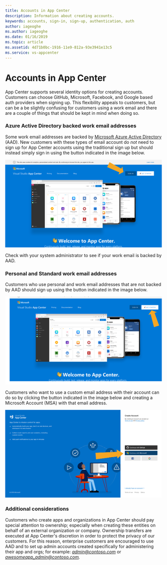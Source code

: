 ```yaml
---
title: Accounts in App Center
description: Information about creating accounts.
keywords: accounts, sign-in, sign-up, authentication, auth
author: iageoghe
ms.author: iageoghe
ms.date: 01/16/2019
ms.topic: article
ms.assetid: 4d71b0bc-1916-11e9-812a-93e3941e13c5
ms.service: vs-appcenter
---
```


# Accounts in App Center

App Center supports several identity options for creating accounts. Customers can choose GitHub, Microsoft, Facebook, and Google based auth providers when signing up. This flexibility appeals to customers, but can be a be slightly confusing for customers using a work email and there are a couple of things that should be kept in mind when doing so.

### Azure Active Directory backed work email addresses
Some work email addresses are backed by [Microsoft Azure Active Directory](https://azure.microsoft.com/en-us/services/active-directory/) (AAD). New customers with these types of email account do _not_ need to sign up for App Center accounts using the traditional sign up but should instead simply sign in using the button indicated in the image below.

![If your email is backed by AAD; don't sign up, just sign in!](images/sign_in_arrow.png)

Check with your system administrator to see if your work email is backed by AAD.

### Personal and Standard work email addresses
Customers who use personal and work email addresses that are not backed by AAD should sign up using the button indicated in the image below.

![If you have a non-AAD backed email; sign up!](images/sign_up_arrow.png)

Customers who want to use a custom email address with their account can do so by clicking the button indicated in the image below and creating a Microsoft Account (MSA) with that email address.

![Sign up for an MSA if you want to use your own email address!](images/sign_up_msa_arrow.png)

### Additional considerations

Customers who create apps and organizations in App Center should pay special attention to ownership; especially when creating these entities on behalf of an external organization or company. Ownership transfers are executed at App Center's discretion in order to protect the privacy of our customers. For this reason, enterprise customers are encouraged to use AAD and to set up admin accounts created specifically for administering their app and orgs; for example: <i>admin@contoso.com</i> or <i>awesomeapp_admin@contoso.com.</i> 